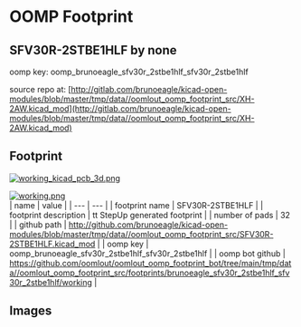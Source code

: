 # OOMP Footprint  
## SFV30R-2STBE1HLF  by none  
  
oomp key: oomp_brunoeagle_sfv30r_2stbe1hlf_sfv30r_2stbe1hlf  
  
source repo at: [http://gitlab.com/brunoeagle/kicad-open-modules/blob/master/tmp/data//oomlout_oomp_footprint_src/XH-2AW.kicad_mod](http://gitlab.com/brunoeagle/kicad-open-modules/blob/master/tmp/data//oomlout_oomp_footprint_src/XH-2AW.kicad_mod)  
## Footprint  
  
[![working_kicad_pcb_3d.png](working_kicad_pcb_3d_600.png)](working_kicad_pcb_3d.png)  
  
[![working.png](working_600.png)](working.png)  
| name | value | 
| --- | --- | 
| footprint name | SFV30R-2STBE1HLF | 
| footprint description | tt StepUp generated footprint | 
| number of pads | 32 | 
| github path | http://github.com/brunoeagle/kicad-open-modules/blob/master/tmp/data//oomlout_oomp_footprint_src/SFV30R-2STBE1HLF.kicad_mod | 
| oomp key | oomp_brunoeagle_sfv30r_2stbe1hlf_sfv30r_2stbe1hlf | 
| oomp bot github | https://github.com/oomlout/oomlout_oomp_footprint_bot/tree/main/tmp/data//oomlout_oomp_footprint_src/footprints/brunoeagle_sfv30r_2stbe1hlf_sfv30r_2stbe1hlf/working | 
## Images  
